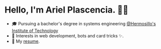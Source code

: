 # Hello, I'm Ariel Plascencia. 👨‍💻

- 🎓  Pursuing a bachelor's degree in systems engineering [@Hermosillo's Institute of Technology](http://www.ith.mx/)
- 🔭  Interests in web development, bots and card tricks ✨.
- 💬  My [resume](https://drive.google.com/file/d/1Zth_nmEYDz8W-9REuYUNZSF7hlCX6dt-/view?usp=sharing).
